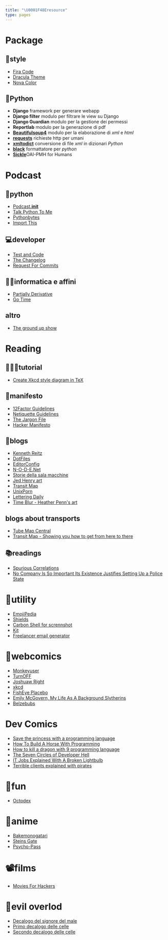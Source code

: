 ```yaml
---
title: "\U0001F48Eresource"
type: pages
---
```

# Package

## 🎨style

* [Fira Code](https://github.com/tonsky/FiraCode)
* [Dracula Theme](https://draculatheme.com)
* [Nova Color](https://trevordmiller.com/projects/nova)

## 🐍Python

* **Django** framework per generare webapp
* **Django filter** modulo per filtrare le view su Django
* **Django Guardian** modulo per la gestione dei permessi
* **Reportlab** modulo per la generazione di pdf
* [**Beautifulsoup4**](https://beautiful-soup-4.readthedocs.io/en/latest/) modulo per la elaborazione di _xml_ e _html_
* [**requests**](http://docs.python-requests.org/en/master/) richieste http per umani
* [**xmltodict**](https://github.com/martinblech/xmltodict) conversione di file _xml_ in dizionari _Python_
* [**black**](https://black.readthedocs.io/en/stable/) formattatore per _python_
* [**Sickle**](https://sickle.readthedocs.io/en/latest/)OAI-PMH for Humans

# Podcast

## 🐍python

* [Podcast.**init**](https://www.podcastinit.com)
* [Talk Python To Me](https://talkpython.fm)
* [Pythonbytes](https://pythonbytes.fm)
* [Import This](https://www.kennethreitz.org/import-this/)

## 💻developer

* [Test and Code](http://pythontesting.net)
* [The Changelog](https://changelog.com)
* [Request For Commits](https://changelog.com/rfc)

## 👨‍💻informatica e affini

* [Partially Derivative](http://partiallyderivative.com/)
* [Go Time](https://changelog.com/gotime)

## altro

* [The ground up show](http://mattdavella.com/podcast)

# Reading

## 👨🏻‍🏫tutorial

* [Create Xkcd style diagram in TeX](https://tex.stackexchange.com/questions/74878/create-xkcd-style-diagram-in-tex)


## 📝manifesto

* [12Factor Guidelines](https://12factor.net)
* [Netiquette Guidelines](https://tools.ietf.org/html/rfc1855)
* [The Jargon File](http://www.catb.org/jargon/)
* [Hacker Manifesto](http://phrack.org/issues/7/3.html#article)

## 📓blogs

* [Kenneth Reitz](https://www.kennethreitz.org)
* [DotFiles](https://dotfiles.github.io)
* [EditorConfig](http://editorconfig.org)
* [N-O-D-E.Net](https://n-o-d-e.net)
* [Storie della sala macchine](http://www.soft-land.org)
* [Jed Henry art](http://jedhenry.tumblr.com/)
* [Transit Map](http://transitmap.net/)
* [UnixPorn](https://unixporn.tumblr.com/)
* [Lettering Daily](https://lettering-daily.tumblr.com/)
* [Time Blur - Heather Penn's art](http://happydorid.tumblr.com/)

## blogs about transports
* [Tube Map Central](http://www.tubemapcentral.com/)
* [Transit Map - Showing you how to get from here to there](http://www.transitmap.net/)

## 📚readings

* [Spurious Correlations](http://www.tylervigen.com/spurious-correlations)
* [No Company Is So Important Its Existence Justifies Setting Up a Police State](http://nymag.com/selectall/2018/04/richard-stallman-rms-on-privacy-data-and-free-software.html)


# 🔧utility

* [EmojiPedia](https://emojipedia.org)
* [Shields](http://shields.io)
* [Carbon Shell for scrennshot](https://carbon.now.sh/)
* [Kit](https://kit.com)
* [Freelancer email generator](https://toggl.com/freelance-email-generator/)

# 💭webcomics

* [Monkeyuser](http://www.monkeyuser.com/)
* [TurnOFF](http://turnoff.us/)
* [Joshuaw Right](http://www.joshuawright.net/)
* [xkcd](https://xkcd.com/)
* [FishEye Placebo](https://www.yuumeiart.com/fisheye-placebo/)
* [Emily McGovern, My Life As A Background Slytherins](http://emilymcgovern.com)
* [Belzebubs](http://belzebubsofficial.tumblr.com/)

# Dev Comics

* [Save the princess with a programming language](https://toggl.com/programming-princess/ "Princess and the programming languages")
* [How To Build A Horse With Programming ](https://blog.toggl.com/build-horse-programming/)
* [How to kill a dragon with 9 programming language](https://blog.toggl.com/kill-dragon-comic/)
* [The Seven Circles of Developer Hell](https://blog.toggl.com/seven-levels-developer-hell/)
* [IT Jobs Explained With A Broken Lightbulb](https://blog.toggl.com/lightbulb-cartoon-developers/)
* [Terrible clients explained with pirates](https://toggl.com/worst-client-types-infographic/)

# 🕺fun

* [Octodex](https://octodex.github.com)

# 💬anime

* [Bakemonogatari](https://www.animeclick.it/anime/2268/bakemonogatari)
* [Steins Gate](https://www.animeclick.it/anime/3114/steins-gate)
* [Psycho-Pass](https://www.animeclick.it/anime/4084/psycho-pass)

# 📽️films

* [Movies For Hackers](https://hackermovie.club)

# 👹evil overlod

* [Decalogo del signore del male](http://www.eviloverlord.com/lists/overlord.html)
* [Primo decalogo delle celle](http://www.eviloverlord.com/lists/dungeon_a.html)
* [Secondo decalogo delle celle](http://www.eviloverlord.com/lists/dungeon_b.html)
